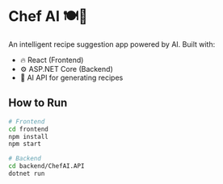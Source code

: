 # Chef AI 🍽️🤖

An intelligent recipe suggestion app powered by AI. Built with:

- 🔥 React (Frontend)
- ⚙️ ASP.NET Core (Backend)
- 🤖 AI API for generating recipes

## How to Run

```bash
# Frontend
cd frontend
npm install
npm start

# Backend
cd backend/ChefAI.API
dotnet run

